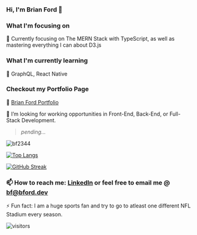 ### Hi, I'm Brian Ford 👋

### What I'm focusing on 
🔭 Currently focusing on The MERN Stack with TypeScript, as well as mastering everything I can about D3.js

### What I'm currently learning 
🌱 GraphQL, React Native

### Checkout my Portfolio Page
🔭 [Brian Ford Portfolio](https://bf2344.netlify.app)

👯 I’m looking for working opportunities in Front-End, Back-End, or Full-Stack Development.

> *pending...*

<img src="https://github-readme-stats.vercel.app/api?username=bf2344&layout=compact&text_color=daf7dc&bg_color=151515&show_icons=true&count_private=true" alt="bf2344" />

[![Top Langs](https://github-readme-stats.vercel.app/api/top-langs/?username=bf2344&layout=compact&text_color=daf7dc&bg_color=151515)](https://github.com/bf2344/github-readme-stats)

[![GitHub Streak](https://github-readme-streak-stats.herokuapp.com/?user=bf2344&theme=dark)](https://git.io/streak-stats)

### 📫 How to reach me: [LinkedIn](https://www.linkedin.com/in/bf2344/) or feel free to email me @ [bf@bford.dev](mailto:bf@bford.dev)

⚡ Fun fact: I am a huge sports fan and try to go to atleast one different NFL Stadium every season. 

<p><img src="https://visitor-badge.glitch.me/badge?page_id=bf2344.bf2344" alt="visitors"></p>
